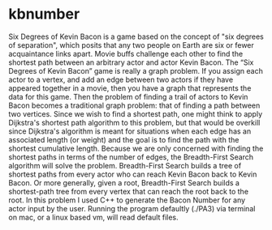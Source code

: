 # kbnumber
Six Degrees of Kevin Bacon is a game based on the concept of "six degrees of separation", which posits that any two people on Earth are six or fewer acquaintance links apart. Movie buffs challenge each other to find the shortest path between an arbitrary actor and actor Kevin Bacon.
The “Six Degrees of Kevin Bacon” game is really a graph problem. If you assign each actor to a vertex, and add an edge between two actors if they have appeared together in a movie, then you have a graph that represents the data for this game. Then the problem of finding a trail of actors to Kevin Bacon becomes a traditional graph problem: that of finding a path between two vertices. Since we wish to find a shortest path, one might think to apply Dijkstra's shortest path algorithm to this problem, but that would be overkill since Dijkstra's algorithm is meant for situations when each edge has an associated length (or weight) and the goal is to find the path with the shortest cumulative length. Because we are only concerned with finding the shortest paths in terms of the number of edges, the Breadth-First Search algorithm will solve the problem. Breadth-First Search builds a tree of shortest paths from every actor who can reach Kevin Bacon back to Kevin Bacon. Or more generally, given a root, Breadth-First Search builds a shortest-path tree from every vertex that can reach the root back to the root.
In this problem I used C++ to generate the Bacon Number for any actor input by the user. Running the program defaultly (./PA3) via terminal on mac, or a linux based vm, will read default files.
